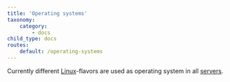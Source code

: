 ```yaml
---
title: 'Operating systems'
taxonomy:
    category:
        - docs
child_type: docs
routes:
    default: /operating-systems
---
```


Currently different [Linux](/linux)-flavors are used as operating system in all [servers](/computers).